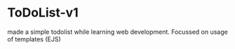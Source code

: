 # ToDoList-v1
made a simple todolist while learning web development. Focussed on usage of templates (EJS)
